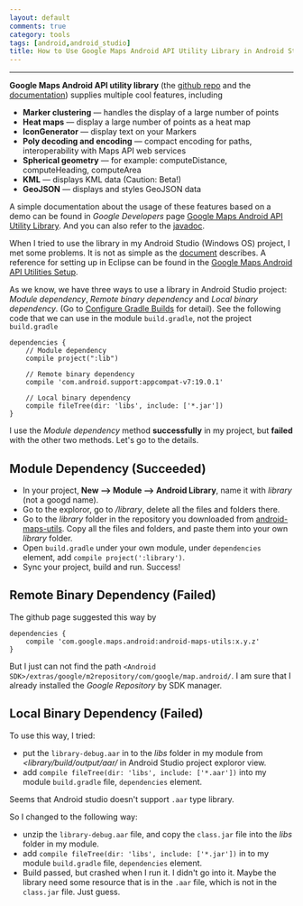 ```yaml
---
layout: default
comments: true
category: tools
tags: [android,android_studio]
title: How to Use Google Maps Android API Utility Library in Android Studio
---
```

---

**Google Maps Android API utility library** (the [github repo](https://github.com/googlemaps/android-maps-utils) and the [documentation](http://googlemaps.github.io/android-maps-utils/)) supplies multiple cool features, including

* **Marker clustering** — handles the display of a large number of points
* **Heat maps** — display a large number of points as a heat map
* **IconGenerator** — display text on your Markers
* **Poly decoding and encoding** — compact encoding for paths, interoperability with Maps API web services
* **Spherical geometry** — for example: computeDistance, computeHeading, computeArea
* **KML** — displays KML data (Caution: Beta!)
* **GeoJSON** — displays and styles GeoJSON data

A simple documentation about the usage of these features based on a demo can be found in *Google Developers* page [Google Maps Android API Utility Library](https://developers.google.com/maps/documentation/android/utility/?hl=zh-cn). And you can also refer to the [javadoc](http://googlemaps.github.io/android-maps-utils/javadoc/).

When I tried to use the library in my Android Studio (Windows OS) project, I met some problems. It is not as simple as the [document](http://googlemaps.github.io/android-maps-utils/) describes. A reference for setting up in Eclipse can be found in the [Google Maps Android API Utilities Setup](https://developers.google.com/maps/documentation/android/utility/setup?hl=zh-cn).

As we know, we have three ways to use a library in Android Studio project: *Module dependency*, *Remote binary dependency* and *Local binary dependency*. (Go to [Configure Gradle Builds](https://developer.android.com/tools/building/configuring-gradle.html) for detail). See the following code that we can use in the module `build.gradle`, not the project `build.gradle`

	dependencies {
	    // Module dependency
	    compile project(":lib")

	    // Remote binary dependency
	    compile 'com.android.support:appcompat-v7:19.0.1'

	    // Local binary dependency
	    compile fileTree(dir: 'libs', include: ['*.jar'])
	}
	
I use the *Module dependency* method **successfully** in my project, but **failed** with the other two methods. Let's go to the details.

## Module Dependency (Succeeded)

* In your project, **New --> Module --> Android Library**, name it with *library* (not a googd name).
* Go to the exploror, go to *<your project folder>/library*, delete all the files and folders there.
* Go to the *library* folder in the repository you downloaded from [android-maps-utils](https://github.com/googlemaps/android-maps-utils). Copy all the files and folders, and paste them into your own *library* folder.
* Open `build.gradle` under your own module, under `dependencies` element, add `compile project(':library')`.
* Sync your project, build and run. Success!

## Remote Binary Dependency (Failed)

The github page suggested this way by
	
	dependencies {
		compile 'com.google.maps.android:android-maps-utils:x.y.z'
	}

But I just can not find the path `<Android SDK>/extras/google/m2repository/com/google/map.android/`. I am sure that I already installed the *Google Repository* by SDK manager.

## Local Binary Dependency (Failed)

To use this way, I tried:

* put the `library-debug.aar` in to the *libs* folder in my module from *<library/build/output/aar/* in Android Studio project exploror view.
* add `compile fileTree(dir: 'libs', include: ['*.aar'])` into my module `build.gradle` file, `dependencies` element.

Seems that Android studio doesn't support `.aar` type library.

So I changed to the following way:

* unzip the `library-debug.aar` file, and copy the `class.jar` file into the *libs* folder in my module.
* add `compile fileTree(dir: 'libs', include: ['*.jar'])` in to my module `build.gradle` file, `dependencies` element.
* Build passed, but crashed when I run it. I didn't go into it. Maybe the library need some resource that is in the `.aar` file, which is not in the `class.jar` file. Just guess.










